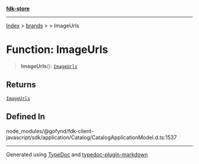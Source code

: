 [**fdk-store**](../../../README.md)
***

[Index](../../../API.md) > [brands](../../README.md) > [<internal>](../README.md) > ImageUrls

# Function: ImageUrls

> **ImageUrls**(): [`ImageUrls`](../type-aliases/type-alias.ImageUrls.md)

## Returns

[`ImageUrls`](../type-aliases/type-alias.ImageUrls.md)

## Defined In

node\_modules/@gofynd/fdk-client-javascript/sdk/application/Catalog/CatalogApplicationModel.d.ts:1537

***
Generated using [TypeDoc](https://typedoc.org/) and [typedoc-plugin-markdown](https://www.npmjs.com/package/typedoc-plugin-markdown)
